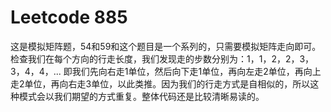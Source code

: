# Leetcode 885

这是模拟矩阵题，54和59和这个题目是一个系列的，只需要模拟矩阵走向即可。检查我们在每个方向的行走长度，我们发现走的步数分别为：1，1，2，2，3，3，4，4，... 即我们先向右走1单位，然后向下走1单位，再向左走2单位，再向上走2单位，再向右走3单位，以此类推。因为我们的行走方式是自相似的，所以这种模式会以我们期望的方式重复。整体代码还是比较清晰易读的。